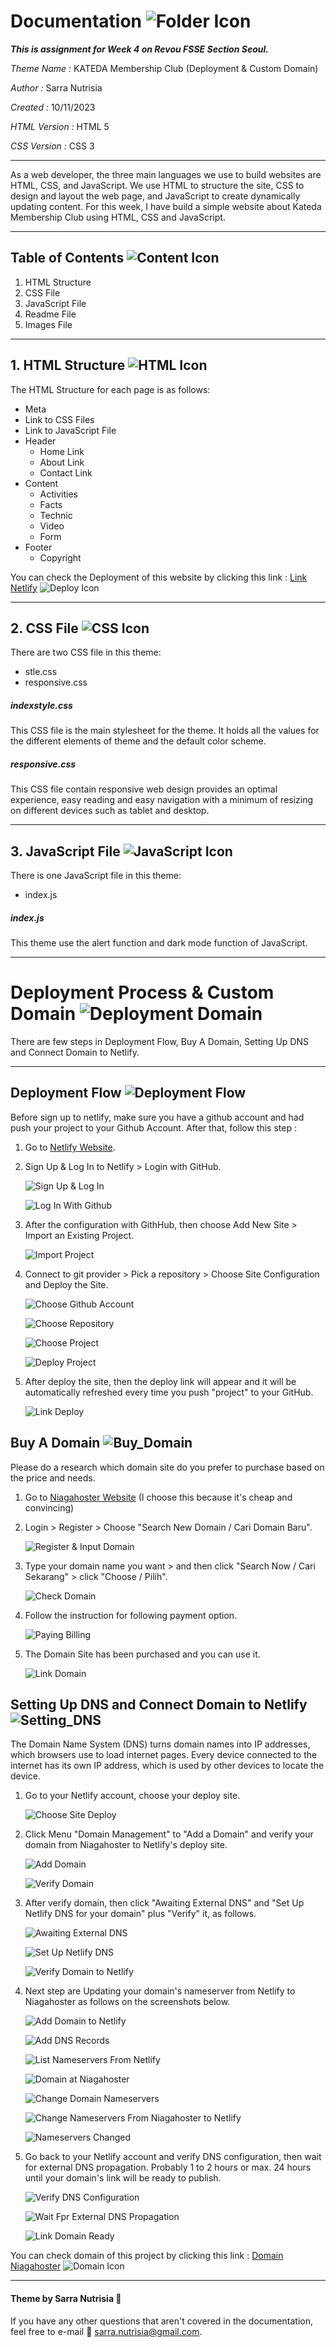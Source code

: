 # Documentation ![Folder Icon](images/Folder_Icon.png)


**_This is assignment for Week 4 on Revou FSSE Section Seoul._**



*Theme Name :* KATEDA Membership Club (Deployment & Custom Domain)

*Author :* Sarra Nutrisia

*Created :* 10/11/2023 

*HTML Version :* HTML 5

*CSS Version :* CSS 3

***
As a web developer, the three main languages we use to build websites are HTML, CSS, and JavaScript. We use HTML to structure the site, CSS to design and layout the web page, and JavaScript to create dynamically updating content. For this week, I have build a simple website about Kateda Membership Club using HTML, CSS and JavaScript.
***
## Table of Contents ![Content Icon](images/Content_Icon.png)
1. HTML Structure
2. CSS File
3. JavaScript File
4. Readme File
5. Images File

***
## 1. HTML Structure ![HTML Icon](images/HTML_Icon.gif)
The HTML Structure for each page is as follows:
* Meta
* Link to CSS Files
* Link to JavaScript File
* Header
	* Home Link
	* About Link
	* Contact Link
* Content
	* Activities
	* Facts
	* Technic
	* Video
	* Form
* Footer
	* Copyright
  
You can check the Deployment of this website by clicking this link : [Link Netlify](https://statuesque-lamington-6ee922.netlify.app) ![Deploy Icon](images/Deploy_Icon.png)
  
***
## 2. CSS File ![CSS Icon](images/CSS_Icon.png)
There are two CSS file in this theme:
* stle.css
* responsive.css

##### indexstyle.css
This CSS file is the main stylesheet for the theme. It holds all the values for the different elements of theme and the default color scheme.

##### responsive.css
This CSS file contain responsive web design provides an optimal experience, easy reading and easy navigation with a minimum of resizing on different devices such as tablet and desktop.

***
## 3. JavaScript File ![JavaScript Icon](images/JavaScript_Icon.gif)
There is one JavaScript file in this theme:
* index.js

##### index.js
This theme use the alert function and dark mode function of JavaScript.

***
# Deployment Process & Custom Domain ![Deployment Domain](images/Deployment_Domain.png)
There are few steps in Deployment Flow, Buy A Domain, Setting Up DNS and Connect Domain to Netlify.

***

## Deployment Flow ![Deployment Flow](images/Deployment_Flow.png)
Before sign up to netlify, make sure you have a github account and had push your project to your Github Account. After that, follow this step :
1. Go to [Netlify Website](https://www.netlify.com). 
   
2. Sign Up & Log In to Netlify > Login with GitHub.
   
   ![Sign Up & Log In](images/Deploy_Netlify_1.png)

   ![Log In With Github](images/Deploy_Netlify_2.png)

3. After the configuration with GithHub, then choose Add New Site > Import an Existing Project.
   
   ![Import Project](images/Deploy_Netlify_3.png)

4. Connect to git provider > Pick a repository > Choose Site Configuration and Deploy the Site.
   
   ![Choose Github Account](images/Deploy_Netlify_5.png)

   ![Choose Repository ](images/Deploy_Netlify_6.png)

   ![Choose Project](images/Deploy_Netlify_7.png)

   ![Deploy Project](images/Deploy_Netlify_8.png)

5. After deploy the site, then the deploy link will appear and it will be automatically refreshed every time you push "project" to your GitHub.
   
   ![Link Deploy](images/Deploy_Netlify_9.png)



## Buy A Domain ![Buy_Domain](images/Buy_Domain.png)
Please do a research which domain site do you prefer to purchase based on the price and needs.
1. Go to [Niagahoster Website](https://www.niagahoster.co.id/) (I choose this because it's cheap and convincing)
   
2. Login > Register > Choose "Search New Domain / Cari Domain Baru".
   
   ![Register & Input Domain](images/Beli_Domain_1_New.png)

3. Type your domain name you want > and then click "Search Now / Cari Sekarang" > click "Choose / Pilih".
   
   ![Check Domain](images/Beli_Domain_2_New.png)

4. Follow the instruction for following payment option.
   
   ![Paying Billing](images/Beli_Domain_4_New.png)

5. The Domain Site has been purchased and you can use it.
   
   ![Link Domain](images/Beli_Domain_5_New%20-%20Copy.png)
    

## Setting Up DNS and Connect Domain to Netlify ![Setting_DNS](images/Setting_DNS.png)
The Domain Name System (DNS) turns domain names into IP addresses, which browsers use to load internet pages. Every device connected to the internet has its own IP address, which is used by other devices to locate the device.

1. Go to your Netlify account, choose your deploy site.
   
   ![Choose Site Deploy](images/Connect_Netlify_Niagahoster_1_New.png)

2. Click Menu "Domain Management" to "Add a Domain" and verify your domain from Niagahoster to Netlify's deploy site. 
   
   ![Add Domain](images/Connect_Netlify_Niagahoster_2_New1.png)

   ![Verify Domain](images/Connect_Netlify_Niagahoster_2_New2.png)
   
3. After verify domain, then click "Awaiting External DNS" and "Set Up Netlify DNS for your domain" plus "Verify" it, as follows.
   
   ![Awaiting External DNS](images/Connect_Netlify_Niagahoster_4_New.png) 

   ![Set Up Netlify DNS](images/Connect_Netlify_Niagahoster_5_New.png)

   ![Verify Domain to Netlify](images/Connect_Netlify_Niagahoster_6_New.png)

4. Next step are Updating your domain's nameserver from Netlify to Niagahoster as follows on the screenshots below.

   ![Add Domain to Netlify](images/Connect_Netlify_Niagahoster_7_New.png) 

   ![Add DNS Records](images/Connect_Netlify_Niagahoster_8_New.png) 

   ![List Nameservers From Netlify](images/Connect_Netlify_Niagahoster_9_New.png) 

   ![Domain at Niagahoster](images/Connect_Netlify_Niagahoster_10_New.png) 

   ![Change Domain Nameservers](images/Connect_Netlify_Niagahoster_11_New.png) 

   ![Change Nameservers From Niagahoster to Netlify](images/Connect_Netlify_Niagahoster_12_New.png) 

   ![Nameservers Changed](images/Connect_Netlify_Niagahoster_13_New.png) 

5. Go back to your Netlify account and verify DNS configuration, then wait for external DNS propagation. Probably 1 to 2 hours or max. 24 hours until your domain's link will be ready to publish.  
   
   ![Verify DNS Configuration](images/Connect_Netlify_Niagahoster_15_New.png) 

   ![Wait Fpr External DNS Propagation](images/Connect_Netlify_Niagahoster_16_New.png) 

   ![Link Domain Ready](images/Connect_Netlify_Niagahoster_17_New.png) 


You can check domain of this project by clicking this link : [Domain Niagahoster](https://sarranut.online/) ![Domain Icon](images/Domain_Icon.png)

***


#### Theme by Sarra Nutrisia &#127776;
If you have any other questions that aren't covered in the documentation, feel free to e-mail &#128233; <sarra.nutrisia@gmail.com>.